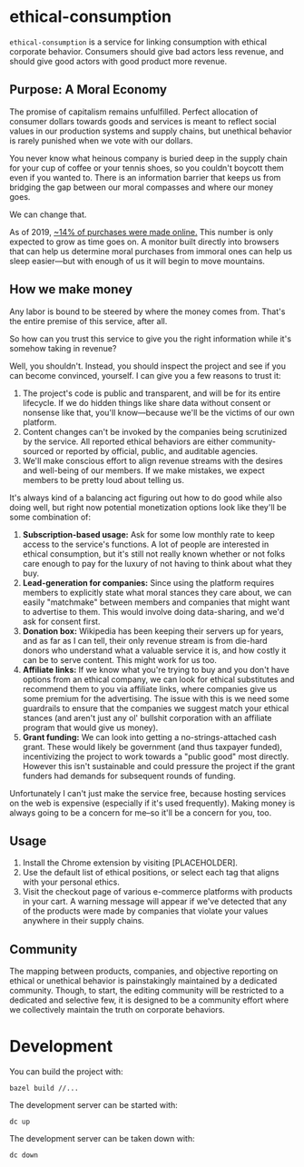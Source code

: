 # ethical-consumption

`ethical-consumption` is a service for linking consumption with ethical corporate behavior. Consumers should give bad actors less revenue, and should give good actors with good product more revenue.

## Purpose: A Moral Economy

The promise of capitalism remains unfulfilled. Perfect allocation of consumer dollars towards goods and services is meant to reflect social values in our production systems and supply chains, but unethical behavior is rarely punished when we vote with our dollars.

You never know what heinous company is buried deep in the supply chain for your cup of coffee or your tennis shoes, so  you couldn't boycott them even if you wanted to. There is an information barrier that keeps us from bridging the gap between our moral compasses and where our money goes.

We can change that.

As of 2019, [~14% of purchases were made online.](https://www.statista.com/statistics/534123/e-commerce-share-of-retail-sales-worldwide/) This number is only expected to grow as time goes on. A monitor built directly into browsers that can help us determine moral purchases from immoral ones can help us sleep easier—but with enough of us it will begin to move mountains. 

## How we make money

Any labor is bound to be steered by where the money comes from. That's the entire premise of this service, after all.

So how can you trust this service to give you the right information while it's somehow taking in revenue?

Well, you shouldn't. Instead, you should inspect the project and see if you can become convinced, yourself. I can give you a few reasons to trust it:

1. The project's code is public and transparent, and will be for its entire lifecycle. If we do hidden things like share data without consent or nonsense like that, you'll know—because we'll be the victims of our own platform.
2. Content changes can't be invoked by the companies being scrutinized by the service. All reported ethical behaviors are either community-sourced or reported by official, public, and auditable agencies.
3. We'll make conscious effort to align revenue streams with the desires and well-being of our members. If we make mistakes, we expect members to be pretty loud about telling us.

It's always kind of a balancing act figuring out how to do good while also doing well, but right now potential monetization options look like they'll be some combination of:
1. **Subscription-based usage:** Ask for some low monthly rate to keep access to the service's functions. A lot of people are interested in ethical consumption, but it's still not really known whether or not folks care enough to pay for the luxury of not having to think about what they buy.
2. **Lead-generation for companies:** Since using the platform requires members to explicitly state what moral stances they care about, we can easily "matchmake" between members and companies that might want to advertise to them. This would involve doing data-sharing, and we'd ask for consent first.
3. **Donation box:** Wikipedia has been keeping their servers up for years, and as far as I can tell, their only revenue stream is from die-hard donors who understand what a valuable service it is, and how costly it can be to serve content. This might work for us too.
4. **Affiliate links:** If we know what you're trying to buy and you don't have options from an ethical company, we can look for ethical substitutes and recommend them to you via affiliate links, where companies give us some premium for the advertising. The issue with this is we need some guardrails to ensure that the companies we suggest match your ethical stances (and aren't just any ol' bullshit corporation with an affiliate program that would give us money).
5. **Grant funding:** We can look into getting a no-strings-attached cash grant. These would likely be government (and thus taxpayer funded), incentivizing the project to work towards a "public good" most directly. However this isn't sustainable and could pressure the project if the grant funders had demands for subsequent rounds of funding.

Unfortunately I can't just make the service free, because hosting services on the web is expensive (especially if it's used frequently). Making money is always going to be a concern for me–so it'll be a concern for you, too.

## Usage

1. Install the Chrome extension by visiting [PLACEHOLDER].
2. Use the default list of ethical positions, or select each tag that aligns with your personal ethics.
3. Visit the checkout page of various e-commerce platforms with products in your cart. A warning message will appear if we've detected that any of the products were made by companies that violate your values anywhere in their supply chains.

## Community

The mapping between products, companies, and objective reporting on ethical or unethical behavior is painstakingly maintained by a dedicated community. Though, to start, the editing community will be restricted to a dedicated and selective few, it is designed to be a community effort where we collectively maintain the truth on corporate behaviors. 

# Development

You can build the project with:

`bazel build //...`

The development server can be started with:

`dc up`

The development server can be taken down with:

`dc down`